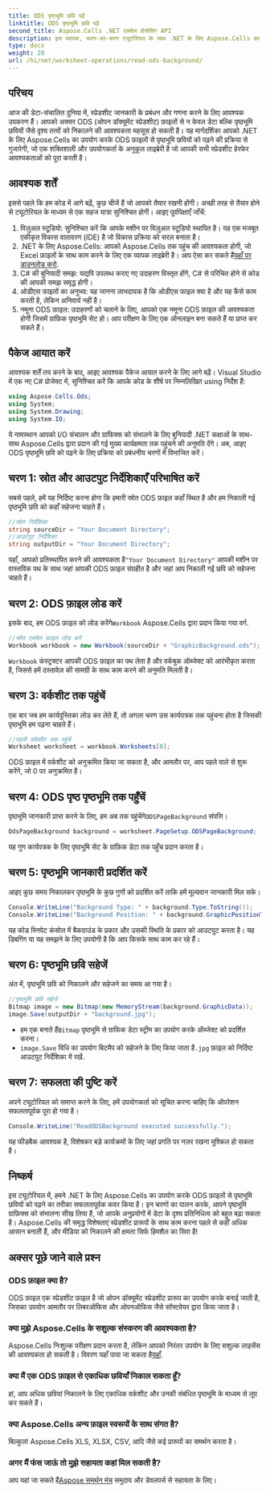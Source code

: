 ```yaml
---
title: ODS पृष्ठभूमि छवि पढ़ें
linktitle: ODS पृष्ठभूमि छवि पढ़ें
second_title: Aspose.Cells .NET एक्सेल प्रोसेसिंग API
description: इस व्यापक, चरण-दर-चरण ट्यूटोरियल के साथ .NET के लिए Aspose.Cells का उपयोग करके ODS पृष्ठभूमि छवियों को पढ़ना सीखें। डेवलपर्स और उत्साही लोगों के लिए बिल्कुल सही।
type: docs
weight: 20
url: /hi/net/worksheet-operations/read-ods-background/
---
```

## परिचय
आज की डेटा-संचालित दुनिया में, स्प्रेडशीट जानकारी के प्रबंधन और गणना करने के लिए आवश्यक उपकरण हैं। आपको अक्सर ODS (ओपन डॉक्यूमेंट स्प्रेडशीट) फ़ाइलों से न केवल डेटा बल्कि पृष्ठभूमि छवियों जैसे दृश्य तत्वों को निकालने की आवश्यकता महसूस हो सकती है। यह मार्गदर्शिका आपको .NET के लिए Aspose.Cells का उपयोग करके ODS फ़ाइलों से पृष्ठभूमि छवियों को पढ़ने की प्रक्रिया से गुजारेगी, जो एक शक्तिशाली और उपयोगकर्ता के अनुकूल लाइब्रेरी है जो आपकी सभी स्प्रेडशीट हेरफेर आवश्यकताओं को पूरा करती है।
## आवश्यक शर्तें
इससे पहले कि हम कोड में आगे बढ़ें, कुछ चीजें हैं जो आपको तैयार रखनी होंगी। अच्छी तरह से तैयार होने से ट्यूटोरियल के माध्यम से एक सहज यात्रा सुनिश्चित होगी। आइए पूर्वापेक्षाएँ जाँचें:
1. विज़ुअल स्टूडियो: सुनिश्चित करें कि आपके मशीन पर विज़ुअल स्टूडियो स्थापित है। यह एक मजबूत एकीकृत विकास वातावरण (IDE) है जो विकास प्रक्रिया को सरल बनाता है।
2.  .NET के लिए Aspose.Cells: आपको Aspose.Cells तक पहुंच की आवश्यकता होगी, जो Excel फ़ाइलों के साथ काम करने के लिए एक व्यापक लाइब्रेरी है। आप ऐसा कर सकते हैं[यहाँ पर डाउनलोड करो](https://releases.aspose.com/cells/net/).
3. C# की बुनियादी समझ: यद्यपि उपलब्ध कराए गए उदाहरण विस्तृत होंगे, C# से परिचित होने से कोड की आपकी समझ समृद्ध होगी।
4. ओडीएस फाइलों का अनुभव: यह जानना लाभदायक है कि ओडीएस फाइल क्या है और यह कैसे काम करती है, लेकिन अनिवार्य नहीं है।
5. नमूना ODS फ़ाइल: उदाहरणों को चलाने के लिए, आपको एक नमूना ODS फ़ाइल की आवश्यकता होगी जिसमें ग्राफ़िक पृष्ठभूमि सेट हो। आप परीक्षण के लिए एक ऑनलाइन बना सकते हैं या प्राप्त कर सकते हैं।
## पैकेज आयात करें
आवश्यक शर्तें तय करने के बाद, आइए आवश्यक पैकेज आयात करने के लिए आगे बढ़ें। Visual Studio में एक नए C# प्रोजेक्ट में, सुनिश्चित करें कि आपके कोड के शीर्ष पर निम्नलिखित using निर्देश हैं:
```csharp
using Aspose.Cells.Ods;
using System;
using System.Drawing;
using System.IO;
```
ये नामस्थान आपको I/O संचालन और ग्राफिक्स को संभालने के लिए बुनियादी .NET कक्षाओं के साथ-साथ Aspose.Cells द्वारा प्रदान की गई मुख्य कार्यक्षमता तक पहुंचने की अनुमति देंगे।
अब, आइए ODS पृष्ठभूमि छवि को पढ़ने के लिए प्रक्रिया को प्रबंधनीय चरणों में विभाजित करें। 
## चरण 1: स्रोत और आउटपुट निर्देशिकाएँ परिभाषित करें
सबसे पहले, हमें यह निर्दिष्ट करना होगा कि हमारी स्रोत ODS फ़ाइल कहाँ स्थित है और हम निकाली गई पृष्ठभूमि छवि को कहाँ सहेजना चाहते हैं।
```csharp
//स्रोत निर्देशिका
string sourceDir = "Your Document Directory";
//आउटपुट निर्देशिका
string outputDir = "Your Document Directory";
```
यहाँ, आपको प्रतिस्थापित करने की आवश्यकता है`"Your Document Directory"` आपकी मशीन पर वास्तविक पथ के साथ जहां आपकी ODS फ़ाइल संग्रहीत है और जहां आप निकाली गई छवि को सहेजना चाहते हैं।
## चरण 2: ODS फ़ाइल लोड करें 
 इसके बाद, हम ODS फ़ाइल को लोड करेंगे`Workbook` Aspose.Cells द्वारा प्रदान किया गया वर्ग.
```csharp
//स्रोत एक्सेल फ़ाइल लोड करें
Workbook workbook = new Workbook(sourceDir + "GraphicBackground.ods");
```
`Workbook` कंस्ट्रक्टर आपकी ODS फ़ाइल का पथ लेता है और वर्कबुक ऑब्जेक्ट को आरंभीकृत करता है, जिससे हमें दस्तावेज़ की सामग्री के साथ काम करने की अनुमति मिलती है।
## चरण 3: वर्कशीट तक पहुंचें 
एक बार जब हम कार्यपुस्तिका लोड कर लेते हैं, तो अगला चरण उस कार्यपत्रक तक पहुंचना होता है जिसकी पृष्ठभूमि हम पढ़ना चाहते हैं।
```csharp
//पहली वर्कशीट तक पहुंचें
Worksheet worksheet = workbook.Worksheets[0];
```
ODS फ़ाइल में वर्कशीट को अनुक्रमित किया जा सकता है, और आमतौर पर, आप पहले वाले से शुरू करेंगे, जो 0 पर अनुक्रमित है।
## चरण 4: ODS पृष्ठ पृष्ठभूमि तक पहुँचें 
 पृष्ठभूमि जानकारी प्राप्त करने के लिए, हम अब तक पहुंचेंगे`ODSPageBackground` संपत्ति।
```csharp
OdsPageBackground background = worksheet.PageSetup.ODSPageBackground;
```
यह गुण कार्यपत्रक के लिए पृष्ठभूमि सेट के ग्राफ़िक डेटा तक पहुँच प्रदान करता है।
## चरण 5: पृष्ठभूमि जानकारी प्रदर्शित करें
आइए कुछ समय निकालकर पृष्ठभूमि के कुछ गुणों को प्रदर्शित करें ताकि हमें मूल्यवान जानकारी मिल सके।
```csharp
Console.WriteLine("Background Type: " + background.Type.ToString());
Console.WriteLine("Background Position: " + background.GraphicPositionType.ToString());
```
यह कोड स्निपेट कंसोल में बैकग्राउंड के प्रकार और उसकी स्थिति के प्रकार को आउटपुट करता है। यह डिबगिंग या यह समझने के लिए उपयोगी है कि आप किसके साथ काम कर रहे हैं।
## चरण 6: पृष्ठभूमि छवि सहेजें 
अंत में, पृष्ठभूमि छवि को निकालने और सहेजने का समय आ गया है।
```csharp
//पृष्ठभूमि छवि सहेजें
Bitmap image = new Bitmap(new MemoryStream(background.GraphicData));
image.Save(outputDir + "background.jpg");
```
-  हम एक बनाते हैं`Bitmap` पृष्ठभूमि से ग्राफिक डेटा स्ट्रीम का उपयोग करके ऑब्जेक्ट को प्रदर्शित करना।
- `image.Save` विधि का उपयोग बिटमैप को सहेजने के लिए किया जाता है`.jpg` फ़ाइल को निर्दिष्ट आउटपुट निर्देशिका में रखें. 
## चरण 7: सफलता की पुष्टि करें 
अपने ट्यूटोरियल को समाप्त करने के लिए, हमें उपयोगकर्ता को सूचित करना चाहिए कि ऑपरेशन सफलतापूर्वक पूरा हो गया है।
```csharp
Console.WriteLine("ReadODSBackground executed successfully.");
```
यह फीडबैक आवश्यक है, विशेषकर बड़े कार्यक्रमों के लिए जहां प्रगति पर नज़र रखना मुश्किल हो सकता है।
## निष्कर्ष
इस ट्यूटोरियल में, हमने .NET के लिए Aspose.Cells का उपयोग करके ODS फ़ाइलों से पृष्ठभूमि छवियों को पढ़ने का तरीका सफलतापूर्वक कवर किया है। इन चरणों का पालन करके, आपने पृष्ठभूमि ग्राफ़िक्स को संभालना सीख लिया है, जो आपके अनुप्रयोगों में डेटा के दृश्य प्रतिनिधित्व को बहुत बढ़ा सकता है। Aspose.Cells की समृद्ध विशेषताएं स्प्रेडशीट प्रारूपों के साथ काम करना पहले से कहीं अधिक आसान बनाती हैं, और मीडिया को निकालने की क्षमता सिर्फ हिमशैल का सिरा है!
## अक्सर पूछे जाने वाले प्रश्न
### ODS फ़ाइल क्या है?
ODS फ़ाइल एक स्प्रेडशीट फ़ाइल है जो ओपन डॉक्यूमेंट स्प्रेडशीट प्रारूप का उपयोग करके बनाई जाती है, जिसका उपयोग आमतौर पर लिबरऑफिस और ओपनऑफिस जैसे सॉफ्टवेयर द्वारा किया जाता है।
### क्या मुझे Aspose.Cells के सशुल्क संस्करण की आवश्यकता है?
 Aspose.Cells निःशुल्क परीक्षण प्रदान करता है, लेकिन आपको निरंतर उपयोग के लिए सशुल्क लाइसेंस की आवश्यकता हो सकती है। विवरण यहाँ पाया जा सकता है[यहाँ](https://purchase.aspose.com/buy).
### क्या मैं एक ODS फ़ाइल से एकाधिक छवियाँ निकाल सकता हूँ?
हां, आप अधिक छवियां निकालने के लिए एकाधिक वर्कशीट और उनकी संबंधित पृष्ठभूमि के माध्यम से लूप कर सकते हैं।
### क्या Aspose.Cells अन्य फ़ाइल स्वरूपों के साथ संगत है?
बिल्कुल! Aspose.Cells XLS, XLSX, CSV, आदि जैसे कई प्रारूपों का समर्थन करता है।
### अगर मैं फंस जाऊं तो मुझे सहायता कहां मिल सकती है?
 आप यहां जा सकते हैं[Aspose समर्थन मंच](https://forum.aspose.com/c/cells/9) समुदाय और डेवलपर्स से सहायता के लिए।